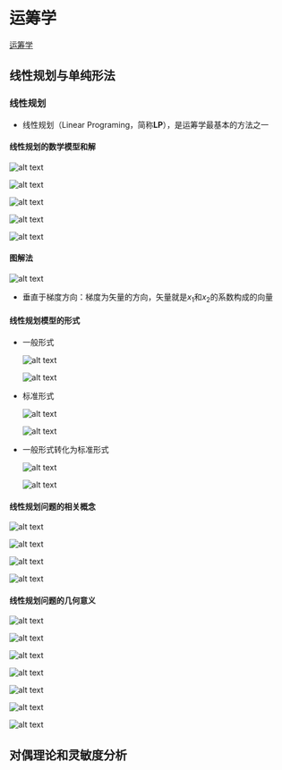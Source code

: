 # 运筹学
[运筹学](https://www.icourse163.org/course/HUST-1207167805?from=searchPage&outVendor=zw_mooc_pcssjg_)

## 线性规划与单纯形法

### 线性规划
* 线性规划（Linear Programing，简称**LP**），是运筹学最基本的方法之一

#### 线性规划的数学模型和解

![alt text](image.png)

![alt text](image-1.png)

![alt text](image-2.png)

![alt text](image-3.png)

![alt text](image-4.png)

#### 图解法 

![alt text](image-22.png)

* 垂直于梯度方向：梯度为矢量的方向，矢量就是$x_1$和$x_2$的系数构成的向量

#### 线性规划模型的形式
* 一般形式

    ![alt text](image-5.png)

    ![alt text](image-6.png)

* 标准形式

    ![alt text](image-7.png)

    ![alt text](image-8.png)

* 一般形式转化为标准形式

    ![alt text](image-9.png)

    ![alt text](image-10.png)

#### 线性规划问题的相关概念

![alt text](image-11.png)

![alt text](image-12.png)

![alt text](image-13.png)

![alt text](image-14.png)

#### 线性规划问题的几何意义

![alt text](image-15.png)

![alt text](image-16.png)

![alt text](image-17.png)

![alt text](image-18.png)

![alt text](image-19.png)

![alt text](image-20.png)

![alt text](image-21.png)

## 对偶理论和灵敏度分析
<!-- 

## 运输问题

## 整数线性规划

## 图与网络优化

## 对策论基础

## 单目标决策 -->
